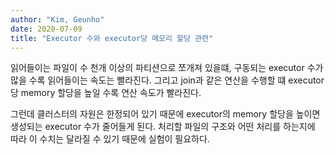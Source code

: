 ```yaml
---
author: "Kim, Geunho"
date: 2020-07-09
title: "Executor 수와 executor당 메모리 할당 관련"
---
```


읽어들이는 파일이 수 천개 이상의 파티션으로 쪼개져 있을떄, 구동되는 executor 수가 많을 수록 읽어들이는 속도는 빨라진다.
그리고 join과 같은 연산을 수행할 떄 executor당 memory 할당을 높일 수록 연산 속도가 빨라진다.

그런데 클러스터의 자원은 한정되어 있기 때문에 executor의 memory 할당을 높이면 생성되는 executor 수가 줄어들게 된다.
처리할 파일의 구조와 어떤 처리를 하는지에 따라 이 수치는 달라질 수 있기 때문에 실험이 필요하다.

